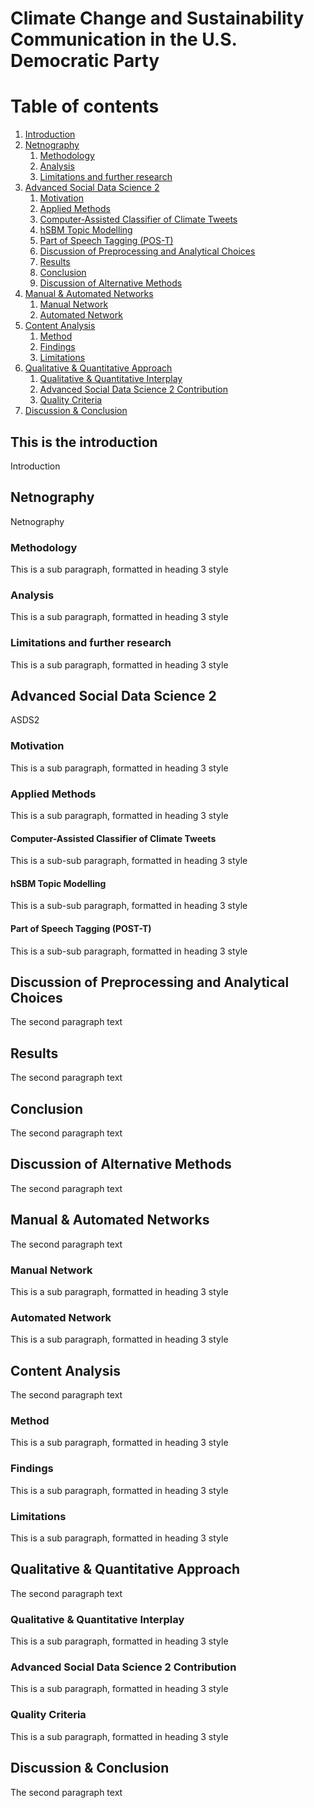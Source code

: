 # Climate Change and Sustainability Communication in the U.S. Democratic Party

# Table of contents
1. [Introduction](#introduction)
2. [Netnography](#netnography)
    1. [Methodology](#methodology)
    2. [Analysis](#analysis) 
    3. [Limitations and further research](#limitations)
3. [Advanced Social Data Science 2](#asds2)
    1. [Motivation](#motivation)
    2. [Applied Methods](#appmethods)
      1. [Computer-Assisted Classifier of Climate Tweets](#classifier)
      2. [hSBM Topic Modelling](#hsbm)
      3. [Part of Speech Tagging (POS-T)](#pos)
    3. [Discussion of Preprocessing and Analytical Choices](#disasds)
    4. [Results](#resultsasds)
    5. [Conclusion](#conasds)
    6. [Discussion of Alternative Methods](#altmethodsasds)
5. [Manual & Automated Networks](#networks)
    1. [Manual Network](#manual)
    2. [Automated Network](#automated) 
6. [Content Analysis](#content)
    1. [Method](#methodcontent)
    2. [Findings](#findingscontent) 
    3. [Limitations](#limcontent)
7. [Qualitative & Quantitative Approach](#qualquant)
    1. [Qualitative & Quantitative Interplay](#interplay)
    2. [Advanced Social Data Science 2 Contribution](#asds2cont) 
    3. [Quality Criteria](#quality)
8. [Discussion & Conclusion](#conclusion)

## This is the introduction <a name="introduction"></a>
Introduction

## Netnography <a name="netnography"></a>
Netnography

### Methodology <a name="methodology"></a>
This is a sub paragraph, formatted in heading 3 style

### Analysis <a name="analysis"></a>
This is a sub paragraph, formatted in heading 3 style

### Limitations and further research <a name="limitations"></a>
This is a sub paragraph, formatted in heading 3 style

## Advanced Social Data Science 2 <a name="asds2"></a>
ASDS2

### Motivation <a name="motivation"></a>
This is a sub paragraph, formatted in heading 3 style

### Applied Methods <a name="appmethods"></a>
This is a sub paragraph, formatted in heading 3 style

#### Computer-Assisted Classifier of Climate Tweets <a name="classifier"></a>
This is a sub-sub paragraph, formatted in heading 3 style

#### hSBM Topic Modelling <a name="hsbm"></a>
This is a sub-sub paragraph, formatted in heading 3 style

#### Part of Speech Tagging (POST-T) <a name="pos"></a>
This is a sub-sub paragraph, formatted in heading 3 style

## Discussion of Preprocessing and Analytical Choices <a name="disasds"></a>
The second paragraph text

## Results <a name="resultsasds"></a>
The second paragraph text

## Conclusion <a name="conasds"></a>
The second paragraph text

## Discussion of Alternative Methods <a name="altmethodsasds"></a>
The second paragraph text

## Manual & Automated Networks <a name="networks"></a>
The second paragraph text

### Manual Network <a name="manual"></a>
This is a sub paragraph, formatted in heading 3 style

### Automated Network <a name="automated"></a>
This is a sub paragraph, formatted in heading 3 style

## Content Analysis <a name="content"></a>
The second paragraph text

### Method <a name="methodcontent"></a>
This is a sub paragraph, formatted in heading 3 style

### Findings <a name="findingscontent"></a>
This is a sub paragraph, formatted in heading 3 style

### Limitations <a name="limcontent"></a>
This is a sub paragraph, formatted in heading 3 style

## Qualitative & Quantitative Approach <a name="qualquant"></a>
The second paragraph text

### Qualitative & Quantitative Interplay <a name="interplay"></a>
This is a sub paragraph, formatted in heading 3 style

### Advanced Social Data Science 2 Contribution <a name="asds2cont"></a>
This is a sub paragraph, formatted in heading 3 style

### Quality Criteria <a name="quality"></a>
This is a sub paragraph, formatted in heading 3 style

## Discussion & Conclusion <a name="conclusion"></a>
The second paragraph text
